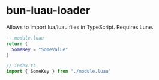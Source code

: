 # bun-luau-loader

Allows to import lua/luau files in TypeScript. Requires Lune.

```lua
-- module.luau
return {
  SomeKey = "SomeValue"
}
```

```ts
// index.ts
import { SomeKey } from "./module.luau"
```

